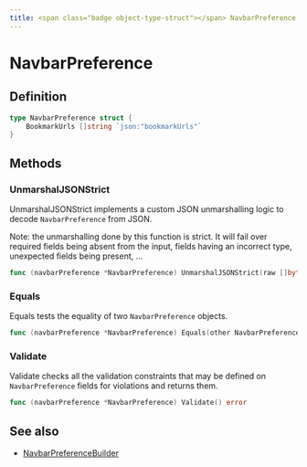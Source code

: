 ```yaml
---
title: <span class="badge object-type-struct"></span> NavbarPreference
---
```

# <span class="badge object-type-struct"></span> NavbarPreference

## Definition

```go
type NavbarPreference struct {
    BookmarkUrls []string `json:"bookmarkUrls"`
}
```
## Methods

### <span class="badge object-method"></span> UnmarshalJSONStrict

UnmarshalJSONStrict implements a custom JSON unmarshalling logic to decode `NavbarPreference` from JSON.

Note: the unmarshalling done by this function is strict. It will fail over required fields being absent from the input, fields having an incorrect type, unexpected fields being present, …

```go
func (navbarPreference *NavbarPreference) UnmarshalJSONStrict(raw []byte) error
```

### <span class="badge object-method"></span> Equals

Equals tests the equality of two `NavbarPreference` objects.

```go
func (navbarPreference *NavbarPreference) Equals(other NavbarPreference) bool
```

### <span class="badge object-method"></span> Validate

Validate checks all the validation constraints that may be defined on `NavbarPreference` fields for violations and returns them.

```go
func (navbarPreference *NavbarPreference) Validate() error
```

## See also

 * <span class="badge builder"></span> [NavbarPreferenceBuilder](./builder-NavbarPreferenceBuilder.md)
